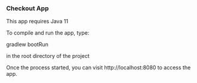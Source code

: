 ### Checkout App 

This app requires Java 11

To compile and run the app, type:

gradlew bootRun

in the root directory of the project

Once the process started, you can visit http://localhost:8080 to access the app.

